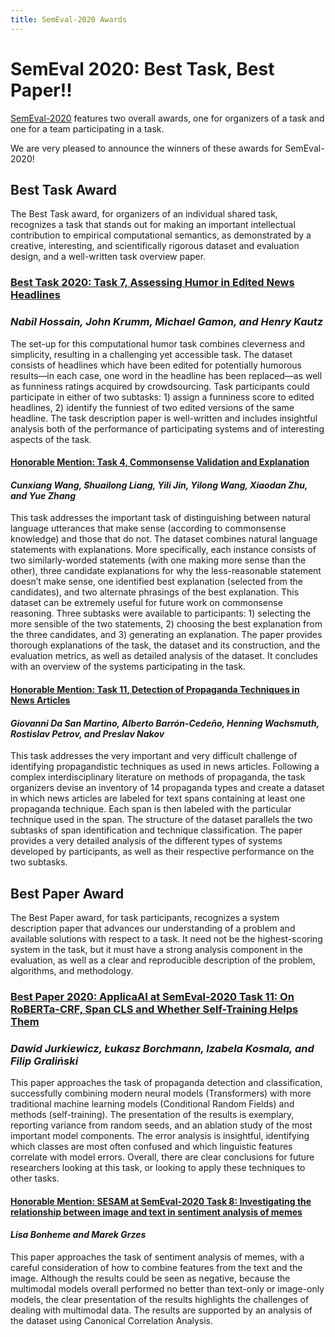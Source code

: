 ```yaml
---
title: SemEval-2020 Awards
---
```


# SemEval 2020: Best Task, Best Paper!!

[SemEval-2020](http://alt.qcri.org/semeval2020) features two overall awards, one for organizers of a task and one for a team participating in a task.

We are very pleased to announce the winners of these awards for SemEval-2020!

## Best Task Award

The Best Task award, for organizers of an individual shared task, recognizes a task
that stands out for making an important intellectual contribution to empirical computational
semantics, as demonstrated by a creative, interesting, and scientifically rigorous dataset 
and evaluation design, and a well-written task overview paper.

### [Best Task 2020: Task 7, Assessing Humor in Edited News Headlines](https://www.aclweb.org/anthology/2020.semeval-1.98/)
### _Nabil Hossain, John Krumm, Michael Gamon, and Henry Kautz_

The set-up for this computational humor task combines cleverness and simplicity, 
resulting in a challenging yet accessible task. The dataset consists of headlines 
which have been edited for potentially humorous results—in each case, one word in 
the headline has been replaced—as well as funniness ratings acquired by crowdsourcing. 
Task participants could participate in either of two subtasks: 1) assign a funniness score
to edited headlines, 2) identify the funniest of two edited versions of the same headline. 
The task description paper is well-written and includes insightful analysis both 
of the performance of participating systems and of interesting aspects of the task. 

#### [Honorable Mention: Task 4, Commonsense Validation and Explanation](https://www.aclweb.org/anthology/2020.semeval-1.39/) <br>
#### _Cunxiang Wang, Shuailong Liang, Yili Jin, Yilong Wang, Xiaodan Zhu, and Yue Zhang_

This task addresses the important task of distinguishing between natural language utterances that make sense (according to commonsense knowledge)
and those that do not. The dataset combines natural language statements with explanations. More specifically, each instance consists of two 
similarly-worded statements (with one making more sense than the other), three candidate explanations for why the less-reasonable statement 
doesn’t make sense, one identified best explanation (selected from the candidates), and two alternate phrasings of the best explanation. 
This dataset can be extremely useful for future work on commonsense reasoning. Three subtasks were available to participants: 1) selecting 
the more sensible of the two statements, 2) choosing the best explanation from the three candidates, and 3) generating an explanation. The 
paper provides thorough explanations of the task, the dataset and its construction, and the evaluation metrics, as well as detailed analysis of the dataset. 
It concludes with an overview of the systems participating in the task.

#### [Honorable Mention: Task 11, Detection of Propaganda Techniques in News Articles](https://www.aclweb.org/anthology/2020.semeval-1.186/) <br>
#### _Giovanni Da San Martino, Alberto Barrón-Cedeño, Henning Wachsmuth, Rostislav Petrov, and Preslav Nakov_

This task addresses the very important and very difficult challenge of identifying propagandistic techniques as used in news articles. 
Following a complex interdisciplinary literature on methods of propaganda, the task organizers devise an inventory of 14 propaganda types 
and create a dataset in which news articles are labeled for text spans containing at least one propaganda technique. Each span is then 
labeled with the particular technique used in the span. The structure of the dataset parallels the two subtasks of span identification and 
technique classification. The paper provides a very detailed analysis of the different types of 
systems developed by participants, as well as their respective performance on the two subtasks.

## Best Paper Award

The Best Paper award, for task participants, recognizes a system description paper that advances our understanding of a problem and 
available solutions with respect to a task. It need not be the highest-scoring system in the task, but it must have a strong analysis 
component in the evaluation, as well as a clear and reproducible description of the problem, algorithms, and methodology.

### [Best Paper 2020: ApplicaAI at SemEval-2020 Task 11: On RoBERTa-CRF, Span CLS and Whether Self-Training Helps Them](https://www.aclweb.org/anthology/2020.semeval-1.187/) 
### _Dawid Jurkiewicz, Łukasz Borchmann, Izabela Kosmala, and Filip Graliński_

This paper approaches the task of propaganda detection and classification, successfully combining modern neural models (Transformers) 
with more traditional machine learning models (Conditional Random Fields) and methods (self-training). The presentation of the results 
is exemplary, reporting variance from random seeds, and an ablation study of the most important model components. The error analysis is 
insightful, identifying which classes are most often confused and which linguistic features correlate with model errors. 
Overall, there are clear conclusions for future researchers looking at this task, or looking to apply these techniques to other tasks.

#### [Honorable Mention: SESAM at SemEval-2020 Task 8: Investigating the relationship between image and text in sentiment analysis of memes](https://www.aclweb.org/anthology/2020.semeval-1.102/)
#### _Lisa Bonheme and Marek Grzes_

This paper approaches the task of sentiment analysis of memes, with a careful consideration of how to combine features from the text 
and the image. Although the results could be seen as negative, because the multimodal models overall performed no better than text-only 
or image-only models, the clear presentation of the results highlights the challenges of dealing with multimodal data. 
The results are supported by an analysis of the dataset using Canonical Correlation Analysis.

